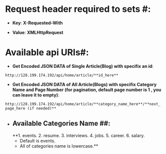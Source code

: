 # Request header required to sets #:
- **Key**: **X-Requested-With**

- **Value**: **XMLHttpRequest**
# Available api URIs#:
- **Get Encoded JSON DATA of Single Article(Blog) with specifix an id**:

`http://128.199.174.192/api/home/article/**id_here**`
- **Get Encoded JSON DATA of All Article(Blogs) with specifix Category Name and Page Number (for pagination, default page number is 1 , you can leave it to empty)**:

`http://128.199.174.192/api/home/article/**category_name_here**/**next_page_here (if needed)**`

 - ## Available Categories Name ##:
   **1. events.
   2. resume.
   3. interviews.
   4. jobs.
   5. career.
   6. salary.
   - Default is events.
   - All of categories name is lowercase.**
   
           
 
